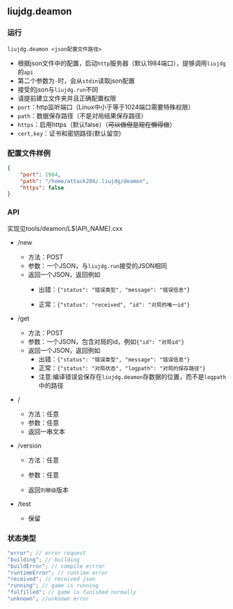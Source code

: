 ## liujdg.deamon

### 运行

```
liujdg.deamon <json配置文件路径>
```
- 根据json文件中的配置，启动`http`服务器（默认1984端口），提够调用`liujdg`的`api`
- 第二个参数为`-`时，会从`stdin`读取json配置
- 接受的json与`liujdg.run`不同
- 请提前建立文件夹并且正确配置权限
- `port`：http监听端口（Linux中小于等于1024端口需要特殊权限）
- `path`：数据保存路径（不是对局结果保存路径）
- `https`：启用https（默认false）（~~可以做但是现在懒得做~~）
- `cert,key`：证书和密钥路径(默认留空)
### 配置文件样例
```json
{
    "port": 1984,
    "path": "/home/attack204/.liujdg/deamon",
    "https": false
}
```

### API
实现见tools/deamon/L$(API_NAME).cxx

- /new
	- 方法：POST
	- 参数：一个JSON，与`liujdg.run`接受的JSON相同
	- 返回一个JSON，返回例如
		- 出错：`{"status": "错误类型", "message": "错误信息"}`
		  
		- 正常：`{"status": "received", "id": "对局的唯一id"}`

- /get
	- 方法：POST
	- 参数：一个JSON，包含对局的id，例如`{"id": "对局id"}`
	- 返回一个JSON，返回例如
		- 出错：`{"status": "错误类型", "message": "错误信息"}`
		- 正常：`{"status": "对局状态", "logpath": "对局的保存路径"}`
		- 注意:编译错误会保存在`liujdg.deamon`存数据的位置，而不是`logpath`中的路径
- /
	- 方法：任意
	- 参数：任意
	- 返回一串文本
- /version
	- 方法：任意
	
	- 参数：任意
	
	- 返回`刘稼级`版本
- /test
	- 保留
	
### 状态类型
```c++
"error"; // error request
"building"; // building
"buildError"; // compile errror
"runtimeError"; // runtime error
"received"; // received json
"running"; // game is running
"fulfilled"; // game is funished normally
"unknown"; //unknown error
```


